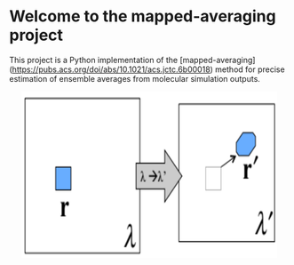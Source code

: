 Welcome to the mapped-averaging project
=========================================

This project is a Python implementation of the [mapped-averaging] (https://pubs.acs.org/doi/abs/10.1021/acs.jctc.6b00018) method for precise estimation of ensemble averages from molecular simulation outputs.


<p align="center">
  <img width="460" height="300" src="docs/source/pyhma_logo.png"/>
</p>

